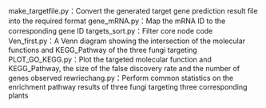 make_targetfile.py：Convert the generated target gene prediction result file into the required format
gene_mRNA.py：Map the mRNA ID to the corresponding gene ID
targets_sort.py：Filter core node code
Ven_first.py：A Venn diagram showing the intersection of the molecular functions and KEGG_Pathway of the three fungi targeting 
PLOT_GO_KEGG.py：Plot the targeted molecular function and KEGG_Pathway, the size of the false discovery rate and the number of genes observed
rewriechang.py：Perform common statistics on the enrichment pathway results of three fungi targeting three corresponding plants